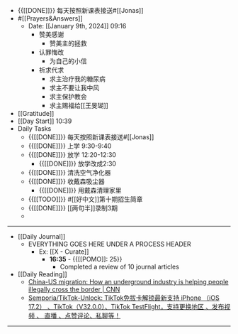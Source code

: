 - {{[[DONE]]}} 每天按照新课表接送#[[Jonas]]
- #[[Prayers&Answers]]
    - Date: [[January 9th, 2024]] 09:16
        - 赞美感谢
            - 赞美主的拯救
        - 认罪悔改
            - 为自己的小信
        - 祈求代求
            - 求主治疗我的糖尿病
            - 求主不要让我中风
            - 求主保护教会
            - 求主赐福给[[王旻瑚]]
- [[Gratitude]]
- [[Day Start]] 10:39
- Daily Tasks
    - {{[[DONE]]}} 每天按照新课表接送#[[Jonas]]
    - {{[[DONE]]}} 上学 9:30-9:40 
    - {{[[DONE]]}} 放学 12:20-12:30
        - {{[[DONE]]}} 放学改成2:30
    - {{[[DONE]]}} 清洗空气净化器
    - {{[[DONE]]}} 收戴森吸尘器
        - {{[[DONE]]}} 用戴森清理家里
    - {{[[TODO]]}} #[[好中文]]第十期招生简章
    - {{[[DONE]]}} [[两句半]]录制3期
    - 
- ---
- [[Daily Journal]] 
    - EVERYTHING GOES HERE UNDER A PROCESS HEADER
        - Ex: [[X - Curate]]
            - **16:35** - {{[[POMO]]: 25}}
                -  Completed a review of 10 journal articles
- [[Daily Reading]]
    - [China-US migration: How an underground industry is helping people illegally cross the border | CNN](https://edition.cnn.com/2024/01/08/americas/the-walking-route-how-an-underground-industry-is-helping-migrants-flee-china-for-the-us/index.html)
    - [Semporia/TikTok-Unlock: TikTok免拔卡解锁最新支持 iPhone （iOS 17.2） 、TikTok（V32.0.0）、TikTok TestFlight，支持更换地区 、发布视频 、 直播 、点赞评论、私聊等！](https://github.com/Semporia/TikTok-Unlock)
- ---
